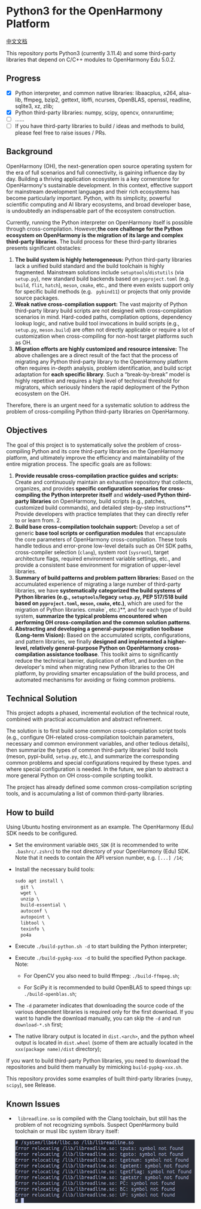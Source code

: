 # Python3 for the OpenHarmony Platform

[中文文档](./README_zh.md)

This repository ports Python3 (currently 3.11.4) and some third-party libraries that depend on C/C++ modules to OpenHarmony Edu 5.0.2. 

## Progress

- [x] Python interpreter, and common native libraries: libaacplus, x264, alsa-lib, ffmpeg, bzip2, gettext, libffi, ncurses, OpenBLAS, openssl, readline, sqlite3, xz, zlib;
- [x] Python third-party libraries: numpy, scipy, opencv, onnxruntime;
- [ ] ......
- [ ] If you have third-party libraries to build / ideas and methods to build, please feel free to raise issues / PRs.

## Background

OpenHarmony (OH), the next-generation open source operating system for the era of full scenarios and full connectivity, is gaining influence day by day. Building a thriving application ecosystem is a key cornerstone for OpenHarmony's sustainable development. In this context, effective support for mainstream development languages and their rich ecosystems has become particularly important. Python, with its simplicity, powerful scientific computing and AI library ecosystems, and broad developer base, is undoubtedly an indispensable part of the ecosystem construction.

Currently, running the Python interpreter on OpenHarmony itself is possible through cross-compilation. However,**the core challenge for the Python ecosystem on OpenHarmony is the migration of its large and complex third-party libraries**. The build process for these third-party libraries presents significant obstacles:

1. **The build system is highly heterogeneous:** Python third-party libraries lack a unified build standard and the build toolchain is highly fragmented. Mainstream solutions include `setuptools`/`distutils` (via `setup.py`), new standard build backends based on `pyproject.toml` (e.g. `build`, `flit`, `hatch`), `meson`, `cmake`, etc., and there even exists support only for specific build methods (e.g. ` pybind11`) or projects that only provide source packages.
2. **Weak native cross-compilation support:** The vast majority of Python third-party library build scripts are not designed with cross-compilation scenarios in mind. Hard-coded paths, compilation options, dependency lookup logic, and native build tool invocations in build scripts (e.g., `setup.py`, `meson.build`) are often not directly applicable or require a lot of customization when cross-compiling for non-host target platforms such as OH.
3. **Migration efforts are highly customized and resource intensive:** The above challenges are a direct result of the fact that the process of migrating any Python third-party library to the OpenHarmony platform often requires in-depth analysis, problem identification, and build script adaptation for **each specific library**. Such a “break-by-break” model is highly repetitive and requires a high level of technical threshold for migrators, which seriously hinders the rapid deployment of the Python ecosystem on the OH.

Therefore, there is an urgent need for a systematic solution to address the problem of cross-compiling Python third-party libraries on OpenHarmony.

## Objectives

The goal of this project is to systematically solve the problem of cross-compiling Python and its core third-party libraries on the OpenHarmony platform, and ultimately improve the efficiency and maintainability of the entire migration process. The specific goals are as follows:

1. **Provide reusable cross-compilation practice guides and scripts:** Create and continuously maintain an exhaustive repository that collects, organizes, and provides **specific configuration scenarios for cross-compiling the Python interpreter itself** and **widely-used Python third-party libraries** on OpenHarmony, build scripts (e.g., patches, customized build commands), and detailed step-by-step instructions**. Provide developers with practice templates that they can directly refer to or learn from. 2.
2. **Build base cross-compilation toolchain support:** Develop a set of generic **base tool scripts or configuration modules** that encapsulate the core parameters of OpenHarmony cross-compilation. These tools handle tedious and error-prone low-level details such as OH SDK paths, cross-compiler selection (`clang`), system root (`sysroot`), target architecture flags, required environment variable settings, etc., and provide a consistent base environment for migration of upper-level libraries.
3. **Summary of build patterns and problem pattern libraries:** Based on the accumulated experience of migrating a large number of third-party libraries, we have **systematically categorized the build systems of Python libraries (e.g., `setuptools`/legacy `setup.py`, PEP 517/518 build based on `pyproject.toml`, `meson`, `cmake`, etc.)**, which are used for the migration of Python libraries. cmake`, etc.)**, and for each type of build system, **summarize the typical problems encountered when performing OH cross-compilation and the common solution patterns**.
4. **Abstracting and developing a general-purpose migration toolbase (Long-term Vision):** Based on the accumulated scripts, configurations, and pattern libraries, we finally **designed and implemented a higher-level, relatively general-purpose Python on OpenHarmony cross-compilation assistance toolbase**. This toolkit aims to significantly reduce the technical barrier, duplication of effort, and burden on the developer's mind when migrating new Python libraries to the OH platform, by providing smarter encapsulation of the build process, and automated mechanisms for avoiding or fixing common problems.

## Technical Solution

This project adopts a phased, incremental evolution of the technical route, combined with practical accumulation and abstract refinement.

The solution is to first build some common cross-compilation script tools (e.g., configure OH-related cross-compilation toolchain parameters, necessary and common environment variables, and other tedious details), then summarize the types of common third-party libraries' build tools (meson, pypi-build, `setup.py`, etc.), and summarize the corresponding common problems and special configurations required by these types. and where special configuration is needed. In the future, we plan to abstract a more general Python on OH cross-compile scripting toolkit.

The project has already defined some common cross-compilation scripting tools, and is accumulating a list of common third-party libraries.

## How to build 

Using Ubuntu hosting environment as an example. The OpenHarmony (Edu) SDK needs to be configured. 

- Set the environment variable `OHOS_SDK` (it is recommended to write `.bashrc/.zshrc`) to the root directory of your OpenHarmony (Edu) SDK. Note that it needs to contain the API version number, e.g. `[...] /14`; 

- Install the necessary build tools: 

  ```shell
  sudo apt install \
  	git \
  	wget \
  	unzip \
  	build-essential \
  	autoconf \
  	autopoint \
  	libtool \
  	texinfo \
  	po4a
  ```

- Execute `./build-python.sh -d` to start building the Python interpreter;

- Execute `./build-pypkg-xxx -d` to build the specified Python package. Note:
  - For OpenCV you also need to build ffmpeg: `./build-ffmpeg.sh`;

  - For SciPy it is recommended to build OpenBLAS to speed things up: `./build-openblas.sh`;

- The `-d` parameter indicates that downloading the source code of the various dependent libraries is required only for the first download. If you want to handle the download manually, you can skip the `-d` and run `download-*.sh` first;

- The native library output is located in `dist.<arch>`, and the python wheel output is located in `dist.wheel` (some of them are actually located in the `xxx(package name)/dist` directory);



If you want to build third-party Python libraries, you need to download the repositories and build them manually by mimicking `build-pypkg-xxx.sh`.

This repository provides some examples of built third-party libraries (`numpy`, `scipy`), see Release.



## Known Issues

- ` libreadline.so` is compiled with the Clang toolchain, but still has the problem of not recognizing symbols. Suspect OpenHarmony build toolchain or musl libc system library itself: 

    <img src="imgs/issue2.png" />
